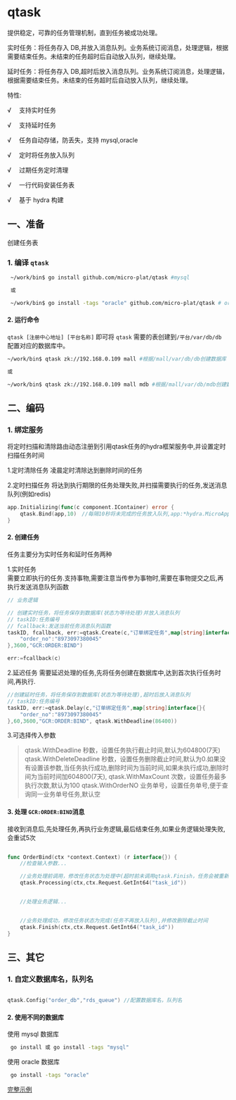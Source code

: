 # qtask

提供稳定，可靠的任务管理机制，直到任务被成功处理。

实时任务：将任务存入 DB,并放入消息队列。业务系统订阅消息，处理逻辑，根据需要结束任务。未结束的任务超时后自动放入队列，继续处理。

延时任务：将任务存入 DB,超时后放入消息队列。业务系统订阅消息，处理逻辑，根据需要结束任务。未结束的任务超时后自动放入队列，继续处理。

特性:

√ 　支持实时任务

√ 　支持延时任务

√ 　任务自动存储，防丢失，支持 mysql,oracle

√ 　定时将任务放入队列

√ 　过期任务定时清理

√ 　一行代码安装任务表

√ 　基于 hydra 构建

## 一、准备

创建任务表

### 1. 编译 `qtask`

```sh
 ~/work/bin$ go install github.com/micro-plat/qtask #mysql

 或

 ~/work/bin$ go install -tags "oracle" github.com/micro-plat/qtask # oracle

```

#### 2. 运行命令

`qtask [注册中心地址] [平台名称]` 即可将 `qtask` 需要的表创建到`/平台/var/db/db` 配置对应的数据库中。

```sh
~/work/bin$ qtask zk://192.168.0.109 mall #根据/mall/var/db/db创建数据库

或

~/work/bin$ qtask zk://192.168.0.109 mall mdb #根据/mall/var/db/mdb创建数据库

```

## 二、编码

### 1. 绑定服务

将定时扫描和清除路由动态注册到引用qtask任务的hydra框架服务中,并设置定时扫描任务时间

1.定时清除任务
凌晨定时清除达到删除时间的任务

2.定时扫描任务
将达到执行期限的任务处理失败,并扫描需要执行的任务,发送消息队列(例如redis)

```go
app.Initializing(func(c component.IContainer) error {
    qtask.Bind(app,10)　//每隔10秒将未完成的任务放入队列,app:*hydra.MicroApp
}

```

#### 2. 创建任务

任务主要分为实时任务和延时任务两种  

1.实时任务  
需要立即执行的任务.支持事物,需要注意当传参为事物时,需要在事物提交之后,再执行发送消息队列函数

```go
// 业务逻辑

// 创建实时任务，将任务保存到数据库(状态为等待处理)并放入消息队列
// taskID:任务编号
// fcallback:发送当前任务消息队列函数
taskID, fcallback, err:=qtask.Create(c,"订单绑定任务",map[string]interface{}{
    "order_no":"8973097380045"
},3600,"GCR:ORDER:BIND")

err:=fcallback(c)
```

2.延迟任务
需要延迟处理的任务,先将任务创建在数据库中,达到首次执行任务时间,再执行.

```go
//创建延时任务，将任务保存到数据库(状态为等待处理),超时后放入消息队列
// taskID:任务编号
taskID, err:=qtask.Delay(c,"订单绑定任务",map[string]interface{}{
    "order_no":"8973097380045"
},60,3600,"GCR:ORDER:BIND", qtask.WithDeadline(86400))
```

3.可选择传入参数
> qtask.WithDeadline  秒数，设置任务执行截止时间,默认为604800(7天)
> qtask.WithDeleteDeadline 秒数，设置任务删除截止时间,默认为0.如果没有设置该参数,当任务执行成功,删除时间为当前时间,如果未执行成功,删除时间为当前时间加604800(7天),
> qtask.WithMaxCount 次数，设置任务最多执行次数,默认为100
> qtask.WithOrderNO 业务单号，设置任务单号,便于查询同一业务单号任务,默认空

#### 3. 处理 `GCR:ORDER:BIND`消息

接收到消息后,先处理任务,再执行业务逻辑,最后结束任务,如果业务逻辑处理失败,会重试5次

```go

func OrderBind(ctx *context.Context) (r interface{}) {
    //检查输入参数...

    //业务处理前调用，修改任务状态为处理中(超时前未调用qtask.Finish，任务会被重新放入队列)
    qtask.Processing(ctx,ctx.Request.GetInt64("task_id"))


    //处理业务逻辑...


    //业务处理成功，修改任务状态为完成(任务不再放入队列),并修改删除截止时间
    qtask.Finish(ctx,ctx.Request.GetInt64("task_id"))
}

```

## 三、其它

### 1. 自定义数据库名，队列名

```go

qtask.Config("order_db","rds_queue") //配置数据库名，队列名

```

#### 2. 使用不同的数据库

使用 mysql 数据库

```sh
 go install 或 go install -tags "mysql"

```

使用 oracle 数据库

```sh
 go install -tags "oracle"

```

[完整示例](https://github.com/micro-plat/qtask/tree/master/examples/flowserver)
